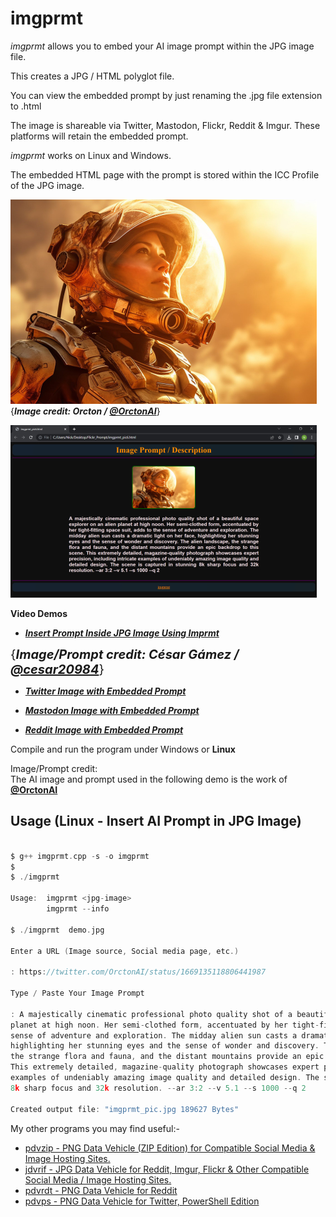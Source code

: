 # imgprmt

*imgprmt* allows you to embed your AI image prompt within the JPG image file.

This creates a JPG / HTML polyglot file.

You can view the embedded prompt by just renaming the .jpg file extension to .html

The image is shareable via Twitter, Mastodon, Flickr, Reddit & Imgur.  These platforms will retain the embedded prompt.

*imgprmt* works on Linux and Windows.  

The embedded HTML page with the prompt is stored within the ICC Profile of the JPG image.

![Demo Image](https://github.com/CleasbyCode/imgprmt/blob/main/demo_image/screen1.jpg)  {***Image credit: Orcton / [@OrctonAI](https://twitter.com/OrctonAI)***}  

![Html Image](https://github.com/CleasbyCode/imgprmt/blob/main/demo_image/screen.jpg)

**Video Demos**  

* [***Insert Prompt Inside JPG Image Using Imprmt***](https://youtu.be/KKpEt6F0r6I)

<span style="font-size:20px">{***Image/Prompt credit: César Gámez / [@cesar20984](https://twitter.com/cesar20984/status/1674478616019607565)***}</span>

* [***Twitter Image with Embedded Prompt***](https://youtu.be/TS3mlyBQey4)  

* [***Mastodon Image with Embedded Prompt***](https://youtu.be/0LcQD-axERg)

* [***Reddit Image with Embedded Prompt***](https://youtu.be/y4PvmON7Pzw)  

Compile and run the program under Windows or **Linux**  

Image/Prompt credit:  
The AI image and prompt used in the following demo is the work of [**@OrctonAI**](https://twitter.com/OrctonAI)  

## Usage (Linux - Insert AI Prompt in JPG Image)

```c

$ g++ imgprmt.cpp -s -o imgprmt
$
$ ./imgprmt 

Usage:  imgprmt <jpg-image>  
        imgprmt --info

$ ./imgprmt  demo.jpg

Enter a URL (Image source, Social media page, etc.)

: https://twitter.com/OrctonAI/status/1669135118806441987

Type / Paste Your Image Prompt

: A majestically cinematic professional photo quality shot of a beautiful space explorer on an alien
planet at high noon. Her semi-clothed form, accentuated by her tight-fitting space suit, adds to the
sense of adventure and exploration. The midday alien sun casts a dramatic light on her face,
highlighting her stunning eyes and the sense of wonder and discovery. The alien landscape,
the strange flora and fauna, and the distant mountains provide an epic backdrop to this scene.
This extremely detailed, magazine-quality photograph showcases expert precision, including intricate
examples of undeniably amazing image quality and detailed design. The scene is captured in stunning
8k sharp focus and 32k resolution. --ar 3:2 --v 5.1 --s 1000 --q 2

Created output file: "imgprmt_pic.jpg 189627 Bytes"

```

My other programs you may find useful:-  

* [pdvzip - PNG Data Vehicle (ZIP Edition) for Compatible Social Media & Image Hosting Sites.](https://github.com/CleasbyCode/pdvzip)  
* [jdvrif - JPG Data Vehicle for Reddit, Imgur, Flickr & Other Compatible Social Media / Image Hosting Sites.](https://github.com/CleasbyCode/jdvrif)
* [pdvrdt - PNG Data Vehicle for Reddit](https://github.com/CleasbyCode/pdvrdt)  
* [pdvps - PNG Data Vehicle for Twitter, PowerShell Edition](https://github.com/CleasbyCode/pdvps)   

##
